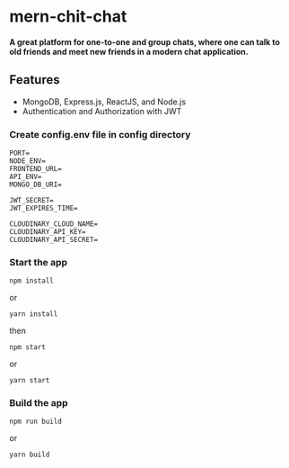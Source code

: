 # mern-chit-chat
#### A great platform for one-to-one and group chats, where one can talk to old friends and meet new friends in a modern chat application.

## Features
- MongoDB, Express.js, ReactJS, and Node.js
- Authentication and Authorization with JWT


### Create config.env file in config directory
```env
PORT=
NODE_ENV=
FRONTEND_URL=
API_ENV=
MONGO_DB_URI=

JWT_SECRET=
JWT_EXPIRES_TIME=

CLOUDINARY_CLOUD_NAME=
CLOUDINARY_API_KEY=
CLOUDINARY_API_SECRET=

```

### Start the app
```shell
npm install
```
or 
```shell
yarn install
```
then
```shell
npm start
```
or 

```shell
yarn start
```

### Build the app
```shell
npm run build
```
or 

```shell
yarn build
```